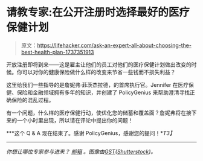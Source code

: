 # 请教专家:在公开注册时选择最好的医疗保健计划

> 原文：<https://lifehacker.com/ask-an-expert-all-about-choosing-the-best-health-plan-1737351913>

开放注册即将到来——这是雇主让他们的员工对他们的医疗保健计划做出改变的时候。你可以对你的健康保险做什么样的改变来节省一些钱而不损失利益？



这里给我们一些指导的是詹妮弗·菲茨杰拉德，的首席执行官。Jennifer 在医疗保健、保险和金融领域拥有多年的知识，并创建了 PolicyGenius 来帮助澄清寻找正确保险的混乱过程。

有一个问题，什么样的医疗保健行动，使优化您的储蓄和覆盖面？詹妮弗将在接下来的一个小时里出现，所以请在评论中提出你的问题！

***这个 Q & A 现在结束了。感谢 PolicyGenius，感谢您的提问！**T3】*

* * *

*你想让哪位专家参与进来？* [*邮箱*](mailto:andy@lifehacker.com) *。图像由*[*GST*](http://www.shutterstock.com/pic-255251785/stock-vector-insurance-concept-design-vector-illustration-eps-graphic.html)*(*[*Shutterstock*](http://www.shutterstock.com)*)。*